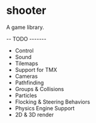 shooter
=======

A game library.



-- TODO -------
*  Control
*  Sound
*  Tilemaps
*  Support for TMX
*  Cameras
*  Pathfinding
*  Groups & Collisions
*  Particles
*  Flocking & Steering Behaviors
*  Physics Engine Support
*  2D & 3D render
